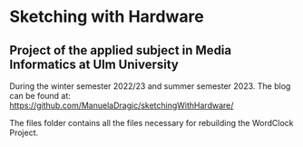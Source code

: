 # Sketching with Hardware

## Project of the applied subject in Media Informatics at Ulm University

During the winter semester 2022/23 and summer semester 2023. 
The blog can be found at: https://github.com/ManuelaDragic/sketchingWithHardware/

The files folder contains all the files necessary for rebuilding the WordClock Project.
